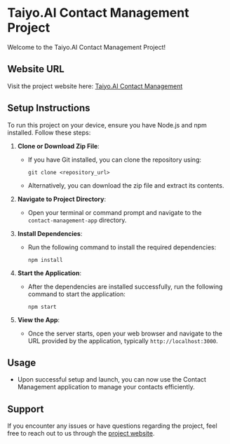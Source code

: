# Taiyo.AI Contact Management Project

Welcome to the Taiyo.AI Contact Management Project!

## Website URL
Visit the project website here: [Taiyo.AI Contact Management](https://contact-management-app-taiyoai-iram-abids-projects.vercel.app/contact-page)

## Setup Instructions

To run this project on your device, ensure you have Node.js and npm installed. Follow these steps:

1. **Clone or Download Zip File**: 
   - If you have Git installed, you can clone the repository using:
     ```
     git clone <repository_url>
     ```
   - Alternatively, you can download the zip file and extract its contents.

2. **Navigate to Project Directory**: 
   - Open your terminal or command prompt and navigate to the `contact-management-app` directory.

3. **Install Dependencies**:
   - Run the following command to install the required dependencies:
     ```
     npm install
     ```

4. **Start the Application**:
   - After the dependencies are installed successfully, run the following command to start the application:
     ```
     npm start
     ```

5. **View the App**:
   - Once the server starts, open your web browser and navigate to the URL provided by the application, typically `http://localhost:3000`.

## Usage
- Upon successful setup and launch, you can now use the Contact Management application to manage your contacts efficiently.

## Support
If you encounter any issues or have questions regarding the project, feel free to reach out to us through the [project website](https://contact-management-app-taiyoai-iram-abids-projects.vercel.app/contact-page).
